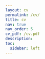 ```yaml
---
layout: cv
permalink: /cv/
title: cv
nav: true
nav_order: 5
cv_pdf: /cv.pdf
description: 
toc:
  sidebar: left
---
```

